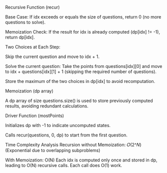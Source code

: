 Recursive Function (recur)

Base Case: If idx exceeds or equals the size of questions, return 0 (no more questions to solve).

Memoization Check: If the result for idx is already computed (dp[idx] != -1), return dp[idx].

Two Choices at Each Step:

Skip the current question and move to idx + 1.

Solve the current question: Take the points from questions[idx][0] and move to idx + questions[idx][1] + 1 (skipping the required number of questions).

Store the maximum of the two choices in dp[idx] to avoid recomputation.

Memoization (dp array)

A dp array of size questions.size() is used to store previously computed results, avoiding redundant calculations.

Driver Function (mostPoints)

Initializes dp with -1 to indicate uncomputed states.

Calls recur(questions, 0, dp) to start from the first question.

Time Complexity Analysis
Recursion without Memoization: 
𝑂(2^𝑁)
(Exponential due to overlapping subproblems)

With Memoization: 
O(N)
Each idx is computed only once and stored in dp, leading to O(N) recursive calls.
Each call does O(1) work.
